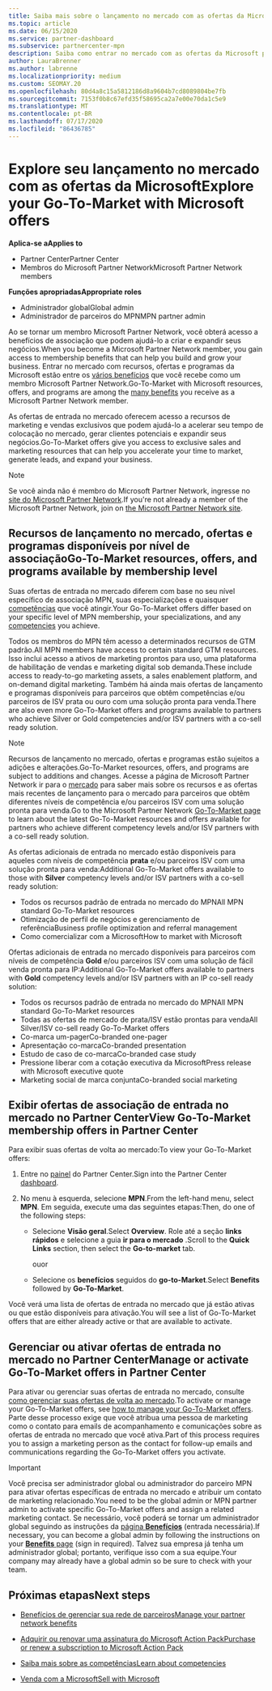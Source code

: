 ```yaml
---
title: Saiba mais sobre o lançamento no mercado com as ofertas da Microsoft
ms.topic: article
ms.date: 06/15/2020
ms.service: partner-dashboard
ms.subservice: partnercenter-mpn
description: Saiba como entrar no mercado com as ofertas da Microsoft pode ajudar a acelerar o tempo de colocação no mercado, gerar clientes potenciais e expandir seus negócios.
author: LauraBrenner
ms.author: labrenne
ms.localizationpriority: medium
ms.custom: SEOMAY.20
ms.openlocfilehash: 80d4a8c15a5812186d8a9604b7cd8089804be7fb
ms.sourcegitcommit: 7153f0b8c67efd35f58695ca2a7e00e70da1c5e9
ms.translationtype: MT
ms.contentlocale: pt-BR
ms.lasthandoff: 07/17/2020
ms.locfileid: "86436785"
---
```

# <a name="explore-your-go-to-market-with-microsoft-offers"></a><span data-ttu-id="d4ecf-103">Explore seu lançamento no mercado com as ofertas da Microsoft</span><span class="sxs-lookup"><span data-stu-id="d4ecf-103">Explore your Go-To-Market with Microsoft offers</span></span>

<span data-ttu-id="d4ecf-104">**Aplica-se a**</span><span class="sxs-lookup"><span data-stu-id="d4ecf-104">**Applies to**</span></span>

- <span data-ttu-id="d4ecf-105">Partner Center</span><span class="sxs-lookup"><span data-stu-id="d4ecf-105">Partner Center</span></span>
- <span data-ttu-id="d4ecf-106">Membros do Microsoft Partner Network</span><span class="sxs-lookup"><span data-stu-id="d4ecf-106">Microsoft Partner Network members</span></span>

<span data-ttu-id="d4ecf-107">**Funções apropriadas**</span><span class="sxs-lookup"><span data-stu-id="d4ecf-107">**Appropriate roles**</span></span>

- <span data-ttu-id="d4ecf-108">Administrador global</span><span class="sxs-lookup"><span data-stu-id="d4ecf-108">Global admin</span></span>
- <span data-ttu-id="d4ecf-109">Administrador de parceiros do MPN</span><span class="sxs-lookup"><span data-stu-id="d4ecf-109">MPN partner admin</span></span>

<span data-ttu-id="d4ecf-110">Ao se tornar um membro Microsoft Partner Network, você obterá acesso a benefícios de associação que podem ajudá-lo a criar e expandir seus negócios.</span><span class="sxs-lookup"><span data-stu-id="d4ecf-110">When you become a Microsoft Partner Network member, you gain access to membership benefits that can help you build and grow your business.</span></span> <span data-ttu-id="d4ecf-111">Entrar no mercado com recursos, ofertas e programas da Microsoft estão entre os [vários benefícios](https://partner.microsoft.com/manage-your-partner-network-benefits) que você recebe como um membro Microsoft Partner Network.</span><span class="sxs-lookup"><span data-stu-id="d4ecf-111">Go-To-Market with Microsoft resources, offers, and programs are among the [many benefits](https://partner.microsoft.com/manage-your-partner-network-benefits) you receive as a Microsoft Partner Network member.</span></span>

<span data-ttu-id="d4ecf-112">As ofertas de entrada no mercado oferecem acesso a recursos de marketing e vendas exclusivos que podem ajudá-lo a acelerar seu tempo de colocação no mercado, gerar clientes potenciais e expandir seus negócios.</span><span class="sxs-lookup"><span data-stu-id="d4ecf-112">Go-To-Market offers give you access to exclusive sales and marketing resources that can help you accelerate your time to market, generate leads, and expand your business.</span></span>

>[!NOTE]
><span data-ttu-id="d4ecf-113">Se você ainda não é membro do Microsoft Partner Network, ingresse no [site do Microsoft Partner Network](https://partner.microsoft.com/membership).</span><span class="sxs-lookup"><span data-stu-id="d4ecf-113">If you're not already a member of the Microsoft Partner Network, join on [the Microsoft Partner Network site](https://partner.microsoft.com/membership).</span></span>

## <a name="go-to-market-resources-offers-and-programs-available-by-membership-level"></a><span data-ttu-id="d4ecf-114">Recursos de lançamento no mercado, ofertas e programas disponíveis por nível de associação</span><span class="sxs-lookup"><span data-stu-id="d4ecf-114">Go-To-Market resources, offers, and programs available by membership level</span></span>

<span data-ttu-id="d4ecf-115">Suas ofertas de entrada no mercado diferem com base no seu nível específico de associação MPN, suas especializações e quaisquer [competências](learn-about-competencies.md) que você atingir.</span><span class="sxs-lookup"><span data-stu-id="d4ecf-115">Your Go-To-Market offers differ based on your specific level of MPN membership, your specializations, and any [competencies](learn-about-competencies.md) you achieve.</span></span>

<span data-ttu-id="d4ecf-116">Todos os membros do MPN têm acesso a determinados recursos de GTM padrão.</span><span class="sxs-lookup"><span data-stu-id="d4ecf-116">All MPN members have access to certain standard GTM resources.</span></span> <span data-ttu-id="d4ecf-117">Isso inclui acesso a ativos de marketing prontos para uso, uma plataforma de habilitação de vendas e marketing digital sob demanda.</span><span class="sxs-lookup"><span data-stu-id="d4ecf-117">These include access to ready-to-go marketing assets, a sales enablement platform, and on-demand digital marketing.</span></span> <span data-ttu-id="d4ecf-118">Também há ainda mais ofertas de lançamento e programas disponíveis para parceiros que obtêm competências e/ou parceiros de ISV prata ou ouro com uma solução pronta para venda.</span><span class="sxs-lookup"><span data-stu-id="d4ecf-118">There are also even more Go-To-Market offers and programs available to partners who achieve Silver or Gold competencies and/or ISV partners with a co-sell ready solution.</span></span>

>[!NOTE]
><span data-ttu-id="d4ecf-119">Recursos de lançamento no mercado, ofertas e programas estão sujeitos a adições e alterações.</span><span class="sxs-lookup"><span data-stu-id="d4ecf-119">Go-To-Market resources, offers, and programs are subject to additions and changes.</span></span> <span data-ttu-id="d4ecf-120">Acesse a página de Microsoft Partner Network ir para o [mercado](https://partner.microsoft.com/membership/go-to-market) para saber mais sobre os recursos e as ofertas mais recentes de lançamento para o mercado para parceiros que obtêm diferentes níveis de competência e/ou parceiros ISV com uma solução pronta para venda.</span><span class="sxs-lookup"><span data-stu-id="d4ecf-120">Go to the Microsoft Partner Network [Go-To-Market page](https://partner.microsoft.com/membership/go-to-market) to learn about the latest Go-To-Market resources and offers available for partners who achieve different competency levels and/or ISV partners with a co-sell ready solution.</span></span>

<span data-ttu-id="d4ecf-121">As ofertas adicionais de entrada no mercado estão disponíveis para aqueles com níveis de competência **prata** e/ou parceiros ISV com uma solução pronta para venda:</span><span class="sxs-lookup"><span data-stu-id="d4ecf-121">Additional Go-To-Market offers available to those with **Silver** competency levels and/or ISV partners with a co-sell ready solution:</span></span>

- <span data-ttu-id="d4ecf-122">Todos os recursos padrão de entrada no mercado do MPN</span><span class="sxs-lookup"><span data-stu-id="d4ecf-122">All MPN standard Go-To-Market resources</span></span>
- <span data-ttu-id="d4ecf-123">Otimização de perfil de negócios e gerenciamento de referência</span><span class="sxs-lookup"><span data-stu-id="d4ecf-123">Business profile optimization and referral management</span></span>
- <span data-ttu-id="d4ecf-124">Como comercializar com a Microsoft</span><span class="sxs-lookup"><span data-stu-id="d4ecf-124">How to market with Microsoft</span></span>

<span data-ttu-id="d4ecf-125">Ofertas adicionais de entrada no mercado disponíveis para parceiros com níveis de competência **Gold** e/ou parceiros ISV com uma solução de fácil venda pronta para IP:</span><span class="sxs-lookup"><span data-stu-id="d4ecf-125">Additional Go-To-Market offers available to partners with **Gold** competency levels and/or ISV partners with an IP co-sell ready solution:</span></span>

- <span data-ttu-id="d4ecf-126">Todos os recursos padrão de entrada no mercado do MPN</span><span class="sxs-lookup"><span data-stu-id="d4ecf-126">All MPN standard Go-To-Market resources</span></span>
- <span data-ttu-id="d4ecf-127">Todas as ofertas de mercado de prata/ISV estão prontas para venda</span><span class="sxs-lookup"><span data-stu-id="d4ecf-127">All Silver/ISV co-sell ready Go-To-Market offers</span></span>
- <span data-ttu-id="d4ecf-128">Co-marca um-pager</span><span class="sxs-lookup"><span data-stu-id="d4ecf-128">Co-branded one-pager</span></span>
- <span data-ttu-id="d4ecf-129">Apresentação co-marca</span><span class="sxs-lookup"><span data-stu-id="d4ecf-129">Co-branded presentation</span></span>
- <span data-ttu-id="d4ecf-130">Estudo de caso de co-marca</span><span class="sxs-lookup"><span data-stu-id="d4ecf-130">Co-branded case study</span></span>
- <span data-ttu-id="d4ecf-131">Pressione liberar com a cotação executiva da Microsoft</span><span class="sxs-lookup"><span data-stu-id="d4ecf-131">Press release with Microsoft executive quote</span></span>
- <span data-ttu-id="d4ecf-132">Marketing social de marca conjunta</span><span class="sxs-lookup"><span data-stu-id="d4ecf-132">Co-branded social marketing</span></span>

## <a name="view-go-to-market-membership-offers-in-partner-center"></a><span data-ttu-id="d4ecf-133">Exibir ofertas de associação de entrada no mercado no Partner Center</span><span class="sxs-lookup"><span data-stu-id="d4ecf-133">View Go-To-Market membership offers in Partner Center</span></span>

<span data-ttu-id="d4ecf-134">Para exibir suas ofertas de volta ao mercado:</span><span class="sxs-lookup"><span data-stu-id="d4ecf-134">To view your Go-To-Market offers:</span></span>

1. <span data-ttu-id="d4ecf-135">Entre no [painel](https://partner.microsoft.com/dashboard) do Partner Center.</span><span class="sxs-lookup"><span data-stu-id="d4ecf-135">Sign into the Partner Center [dashboard](https://partner.microsoft.com/dashboard).</span></span>

2. <span data-ttu-id="d4ecf-136">No menu à esquerda, selecione **MPN**.</span><span class="sxs-lookup"><span data-stu-id="d4ecf-136">From the left-hand menu, select **MPN**.</span></span> <span data-ttu-id="d4ecf-137">Em seguida, execute uma das seguintes etapas:</span><span class="sxs-lookup"><span data-stu-id="d4ecf-137">Then, do one of the following steps:</span></span>

   - <span data-ttu-id="d4ecf-138">Selecione **Visão geral**.</span><span class="sxs-lookup"><span data-stu-id="d4ecf-138">Select **Overview**.</span></span> <span data-ttu-id="d4ecf-139">Role até a seção **links rápidos** e selecione a guia **ir para o mercado** .</span><span class="sxs-lookup"><span data-stu-id="d4ecf-139">Scroll to the **Quick Links** section, then select the **Go-to-market** tab.</span></span>

     <span data-ttu-id="d4ecf-140">ou</span><span class="sxs-lookup"><span data-stu-id="d4ecf-140">or</span></span>

   - <span data-ttu-id="d4ecf-141">Selecione os **benefícios** seguidos do **go-to-Market**.</span><span class="sxs-lookup"><span data-stu-id="d4ecf-141">Select **Benefits** followed by **Go-To-Market**.</span></span>

<span data-ttu-id="d4ecf-142">Você verá uma lista de ofertas de entrada no mercado que já estão ativas ou que estão disponíveis para ativação.</span><span class="sxs-lookup"><span data-stu-id="d4ecf-142">You will see a list of Go-To-Market offers that are either already active or that are available to activate.</span></span>

## <a name="manage-or-activate-go-to-market-offers-in-partner-center"></a><span data-ttu-id="d4ecf-143">Gerenciar ou ativar ofertas de entrada no mercado no Partner Center</span><span class="sxs-lookup"><span data-stu-id="d4ecf-143">Manage or activate Go-To-Market offers in Partner Center</span></span>

<span data-ttu-id="d4ecf-144">Para ativar ou gerenciar suas ofertas de entrada no mercado, consulte [como gerenciar suas ofertas de volta ao mercado](manage-your-partner-network-benefits.md#manage-go-to-market-offers).</span><span class="sxs-lookup"><span data-stu-id="d4ecf-144">To activate or manage your Go-To-Market offers, see [how to manage your Go-To-Market offers](manage-your-partner-network-benefits.md#manage-go-to-market-offers).</span></span> <span data-ttu-id="d4ecf-145">Parte desse processo exige que você atribua uma pessoa de marketing como o contato para emails de acompanhamento e comunicações sobre as ofertas de entrada no mercado que você ativa.</span><span class="sxs-lookup"><span data-stu-id="d4ecf-145">Part of this process requires you to assign a marketing person as the contact for follow-up emails and communications regarding the Go-To-Market offers you activate.</span></span>

>[!IMPORTANT]
><span data-ttu-id="d4ecf-146">Você precisa ser administrador global ou administrador do parceiro MPN para ativar ofertas específicas de entrada no mercado e atribuir um contato de marketing relacionado.</span><span class="sxs-lookup"><span data-stu-id="d4ecf-146">You need to be the global admin or MPN partner admin to activate specific Go-To-Market offers and assign a related marketing contact.</span></span> <span data-ttu-id="d4ecf-147">Se necessário, você poderá se tornar um administrador global seguindo as instruções da [página **Benefícios**](https://partnercenter.microsoft.com/pcv/partnership/benefits) (entrada necessária).</span><span class="sxs-lookup"><span data-stu-id="d4ecf-147">If necessary, you can become a global admin by following the instructions on your [**Benefits** page](https://partnercenter.microsoft.com/pcv/partnership/benefits) (sign in required).</span></span> <span data-ttu-id="d4ecf-148">Talvez sua empresa já tenha um administrador global; portanto, verifique isso com a sua equipe.</span><span class="sxs-lookup"><span data-stu-id="d4ecf-148">Your company may already have a global admin so be sure to check with your team.</span></span>

## <a name="next-steps"></a><span data-ttu-id="d4ecf-149">Próximas etapas</span><span class="sxs-lookup"><span data-stu-id="d4ecf-149">Next steps</span></span>

- [<span data-ttu-id="d4ecf-150">Benefícios de gerenciar sua rede de parceiros</span><span class="sxs-lookup"><span data-stu-id="d4ecf-150">Manage your partner network benefits</span></span>](manage-your-partner-network-benefits.md)

- [<span data-ttu-id="d4ecf-151">Adquirir ou renovar uma assinatura do Microsoft Action Pack</span><span class="sxs-lookup"><span data-stu-id="d4ecf-151">Purchase or renew a subscription to Microsoft Action Pack</span></span>](mpn-get-action-pack.md)

- [<span data-ttu-id="d4ecf-152">Saiba mais sobre as competências</span><span class="sxs-lookup"><span data-stu-id="d4ecf-152">Learn about competencies</span></span>](learn-about-competencies.md)

- [<span data-ttu-id="d4ecf-153">Venda com a Microsoft</span><span class="sxs-lookup"><span data-stu-id="d4ecf-153">Sell with Microsoft</span></span>](https://partner.microsoft.com/membership/sell-with-microsoft)
